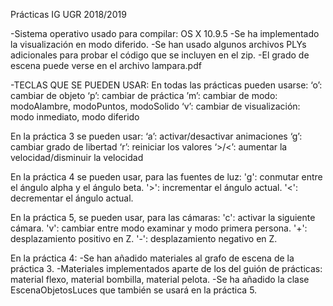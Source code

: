 Prácticas IG UGR 2018/2019

-Sistema operativo usado para compilar: OS X 10.9.5
-Se ha implementado la visualización en modo diferido.
-Se han usado algunos archivos PLYs adicionales para probar el código que se incluyen en el zip.
-El grado de escena puede verse en el archivo lampara.pdf

-TECLAS QUE SE PUEDEN USAR:
En todas las prácticas pueden usarse:
	‘o’: cambiar de objeto
	‘p’: cambiar de práctica
	’m’: cambiar de modo: modoAlambre, modoPuntos, modoSolido
	‘v’: cambiar de visualización: modo inmediato, modo diferido

En la práctica 3 se pueden usar:
	‘a’: activar/desactivar animaciones
	‘g’: cambiar grado de libertad
	‘r’: reiniciar los valores
	‘>/<’: aumentar la velocidad/disminuir la velocidad

En la práctica 4 se pueden usar, para las fuentes de luz:
	'g': conmutar entre el ángulo alpha y el ángulo beta.
	'>': incrementar el ángulo actual.
	'<': decrementar el ángulo actual.

En la práctica 5, se pueden usar, para las cámaras:
	'c': activar la siguiente cámara.
	'v': cambiar entre modo examinar y modo primera persona.
	'+': desplazamiento positivo en Z.
	'-': desplazamiento negativo en Z.

En la práctica 4:
	-Se han añadido materiales al grafo de escena de la práctica 3.
	-Materiales implementados aparte de los del guión de prácticas: material flexo, material bombilla, material pelota.
	-Se ha añadido la clase EscenaObjetosLuces que también se usará en la práctica 5.
